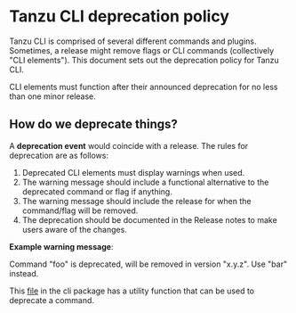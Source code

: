 # Tanzu CLI deprecation policy

Tanzu CLI is comprised of several different commands and plugins.
Sometimes, a release might remove flags or CLI commands (collectively
"CLI elements").
This document sets out the deprecation policy for Tanzu CLI.

CLI elements must function after their announced deprecation for no less than
one minor release.

## How do we deprecate things?

A **deprecation event** would coincide with a release. The rules for
deprecation are as follows:

1. Deprecated CLI elements must display warnings when used.
1. The warning message should include a functional alternative to the
   deprecated command or flag if anything.
1. The warning message should include the release for when the command/flag
   will be removed.
1. The deprecation should be documented in the Release notes to make users
   aware of the changes.

**Example warning message**:

Command "foo" is deprecated, will be removed in version "x.y.z". Use "bar"
instead.

This [file](../../../runtime/command/deprecation.go) in the cli package has a utility
function that can be used to deprecate a command.
